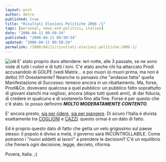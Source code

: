 ```yaml
---
layout: post
author: detro
published: true
title: "Risultati Elezioni Politiche 2006 /1"
tags: [personal, news-and-politics, italian]
date: "2006-04-11 09:50:34"
published: "2006-04-11 09:50:34"
updated: "2006-04-11 09:50:34"
permalink: /2006/04/11/risultati-elezioni-politiche-2006-1/
---
```


<img src="http://www.unita.it/images/2006marzo/0412vittoria20.jpg" alt="olé" align="left" />
E' stato proprio duro attendere: ieri notte, alle 3 passate, se ne sono viste di tutti i colori e di tutti i toni.
C'é stato anche chi ha attaccato Prodi accusandolo di GOLPE (vedi Matrix... e poi muori (o muori prima, ma non é detto) )!!!
Onestamente? Neanche io pensavo che "andasse fatta" quella Manifestazione di Successo: temevo ancora in un ribaltamento. Ma, forse, Prodi&Co. dovevano qualcosa a quel pubblico: un pubblico fatto soprattutto di giovani stanchi ma vogliosi, ancora (dopo tutti questi anni), di dar fiducia, di credere in qualcuno e di sostenerlo fino alla fine. Forse é per questo che c'é stato.
Io posso definirmi <em><strong>MOLTO MODERATAMENTE CONTENTO</strong></em>.

E' ancora presto, <a href="http://www.repubblica.it/2006/04/sezioni/politica/elezioni-2006-7/camera-voto/camera-voto.html">sia per ridere</a>, <a href="http://www.repubblica.it/2006/04/dirette/sezioni/politica/elezioni/elezionimar/index.html">sia per piangere</a>.
Di sicuro l'Italia é divista esattamente tra <a href="http://www.capperi.net/romano%20prodi.jpg">COGLIONI</a> e <a href="http://italy.peacelink.org/ecologia/images/4588_9292.jpg">CAZZI</a>: questo ormai é un dato di fatto.

Ed é proprio questo dato di fatto che getta un velo grigissimo sul paese stesso: il popolo é diviso a metà, il governo sarà INCONTROLLABILE. Come potranno i "nuovi addetti ai lavori" a prendere le decisioni? C'é un equilibrio che frenerà ogni decisione, legge, decreto, riforma.

Povera, Italia. ;(
